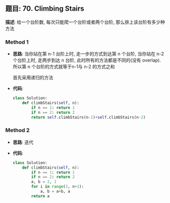 ## 题目:  70. Climbing Stairs

**描述**:  给一个台阶数, 每次只能爬一个台阶或者两个台阶, 那么排上该台阶有多少种方法

### Method 1

- **思路**: 当你站在第 n-1 台阶上时, 走一步的方式到达第 n 个台阶, 当你站在 n-2 个台阶上时, 走两步到达 n 台阶, 此时所有的方法都是不同的(没有 overlap). 所以第 n 个台阶的方式就等于n-1与 n-2 的方式之和

  首先采用递归的方法

- **代码**:

  ```python
  class Solution:
      def climbStairs(self, n):
          if n == 1: return 1
          if n == 2: return 2
          return self.climbStairs(n-1)+self.climbStairs(n-2)
  ```

  

### Method 2

- **思路**: 迭代

  

- **代码**:

  ```python 
  class Solution:
      def climbStairs(self, n):
          if n == 1: return 1
          if n == 2: return 2
          a, b = 2, 1
          for i in range(3, n+1):
              a, b = a+b, a
          return a
              
  ```

  

